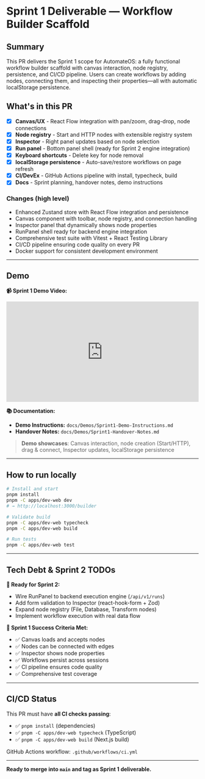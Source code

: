 # Sprint 1 Deliverable — Workflow Builder Scaffold

## Summary

This PR delivers the Sprint 1 scope for AutomateOS: a fully functional workflow builder scaffold with canvas interaction, node registry, persistence, and CI/CD pipeline. Users can create workflows by adding nodes, connecting them, and inspecting their properties—all with automatic localStorage persistence.

## What's in this PR

- [x] **Canvas/UX** - React Flow integration with pan/zoom, drag-drop, node connections
- [x] **Node registry** - Start and HTTP nodes with extensible registry system
- [x] **Inspector** - Right panel updates based on node selection
- [x] **Run panel** - Bottom panel shell (ready for Sprint 2 engine integration)
- [x] **Keyboard shortcuts** - Delete key for node removal
- [x] **localStorage persistence** - Auto-save/restore workflows on page refresh
- [x] **CI/DevEx** - GitHub Actions pipeline with install, typecheck, build
- [x] **Docs** - Sprint planning, handover notes, demo instructions

### Changes (high level)

- Enhanced Zustand store with React Flow integration and persistence
- Canvas component with toolbar, node registry, and connection handling
- Inspector panel that dynamically shows node properties
- RunPanel shell ready for backend engine integration
- Comprehensive test suite with Vitest + React Testing Library
- CI/CD pipeline ensuring code quality on every PR
- Docker support for consistent development environment

---

## Demo

**📹 Sprint 1 Demo Video:**

<div style="position: relative; padding-bottom: 52.1875%; height: 0;"><iframe src="https://www.loom.com/embed/2ea6974b7a9f43598875b50fbd1d9276?sid=268e51fe-e06b-433a-9ce5-fc9891d121c6" frameborder="0" webkitallowfullscreen mozallowfullscreen allowfullscreen style="position: absolute; top: 0; left: 0; width: 100%; height: 100%;"></iframe></div>

**📚 Documentation:**

- **Demo Instructions:** `docs/Demos/Sprint1-Demo-Instructions.md`
- **Handover Notes:** `docs/Demos/Sprint1-Handover-Notes.md`

> **Demo showcases**: Canvas interaction, node creation (Start/HTTP), drag & connect, Inspector updates, localStorage persistence

---

## How to run locally

```bash
# Install and start
pnpm install
pnpm -C apps/dev-web dev
# → http://localhost:3000/builder

# Validate build
pnpm -C apps/dev-web typecheck
pnpm -C apps/dev-web build

# Run tests
pnpm -C apps/dev-web test
```

---

## Tech Debt & Sprint 2 TODOs

**🔄 Ready for Sprint 2:**

- Wire RunPanel to backend execution engine (`/api/v1/runs`)
- Add form validation to Inspector (react-hook-form + Zod)
- Expand node registry (File, Database, Transform nodes)
- Implement workflow execution with real data flow

**🎯 Sprint 1 Success Criteria Met:**

- ✅ Canvas loads and accepts nodes
- ✅ Nodes can be connected with edges
- ✅ Inspector shows node properties
- ✅ Workflows persist across sessions
- ✅ CI pipeline ensures code quality
- ✅ Comprehensive test coverage

---

## CI/CD Status

This PR must have **all CI checks passing**:

- ✅ `pnpm install` (dependencies)
- ✅ `pnpm -C apps/dev-web typecheck` (TypeScript)
- ✅ `pnpm -C apps/dev-web build` (Next.js build)

GitHub Actions workflow: `.github/workflows/ci.yml`

---

**Ready to merge into `main` and tag as Sprint 1 deliverable.**
